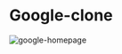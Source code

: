 # Google-clone
![google-homepage](https://user-images.githubusercontent.com/99427828/181610353-25530b67-92f0-46b1-807a-f95ec32948a0.png)
